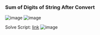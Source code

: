 <h3> Sum of Digits of String After Convert </h3>

![image](https://github.com/h4ckyou/h4ckyou.github.io/assets/127159644/b4c0aff4-89aa-4d87-b975-bd5e04bd8d34)
![image](https://github.com/h4ckyou/h4ckyou.github.io/assets/127159644/bab99b3e-bb19-47c3-bff3-8a1bc3b4a098)

Solve Script: [link](https://github.com/h4ckyou/h4ckyou.github.io/blob/main/posts/programming/Leetcode/Sum%20of%20Digits%20of%20String%20After%20Convert/solve.py)
![image](https://github.com/h4ckyou/h4ckyou.github.io/assets/127159644/1959a346-004a-4109-8fe3-43cdad72f5b8)
